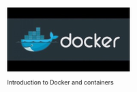 ![Docker logo](https://github.com/MANT-i-S/docker-1/blob/master/Docker_logo.jpg)

Introduction to Docker and containers
